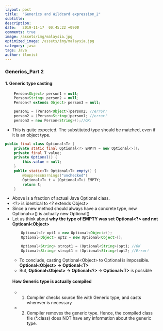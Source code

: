 ```yaml
---
layout: post
title:  "Generics and Wildcard expression_2"
subtitle:
description:
date:   2019-11-17  00:45:22 +0900
comments: true
image: /assets/img/malaysia.jpg
optimized_image: /assets/img/malaysia.jpg
category: java
tags: Java
author: tlonist
---
```


### Generics_Part 2

#### 1. Generic type casting
```Java
    Person<Object> person1 = null;
    Person<String> person2 = null;
    Person<? extends Object> person3 = null;

    person1 = (Person<Object>)person2; //error!
    person2 = (Person<String>)person1; //error!
    person3 = new Person<String>();//OK!
```

- This is quite expected. The substituted type <T> should be matched, even if it is an object type.

```Java
public final class Optional<T> {
    private static final Optional<?> EMPTY = new Optional<>();
    private final T value;
    private Optional() {
        this.value = null;
    }
    public static<T> Optional<T> empty() {
        @SuppressWarnings("unchecked")
        Optional<T> t = (Optional<T>) EMPTY;
        return t;
    }
```

- Above is a fraction of actual Java Optional class.
- \<?> is identical to <? extends Object>
- Since a new method should always have a concrete type, new Optional<>() is actually new Optional<Object>()
- Let us think about **why the type of EMPTY was set Optional\<?> and not Optioanl\<Object>**

```Java
    Optional<?> opt1 = new Optional<Object>();
    Optional<Object> opt2 = new Optional<Object>();

    Optional<String> stropt1 = (Optional<String>)opt1; //OK
    Optional<String> stropt1 = (Optional<String>)opt2; //Error!
```

- To conclude, casting Optional\<Object> to Optional<String> is impossible. **Optional\<Object> -> Optional\<T>**
- But, **Optional\<Object> -> Optional\<?> -> Optional\<T>** is possible

#### How Generic type is actually compiled

- 1. Compiler checks source file with Generic type, and casts wherever is necessary
- 2. Compiler removes the generic type. Hence, the compiled class file (*.class) does NOT have any information about the generic type. 

